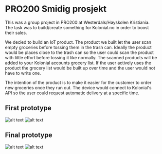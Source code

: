# PRO200 Smidig prosjekt

This was a group project in PRO200 at Westerdals/Høyskolen Kristiania. The task was to build/create something for Kolonial.no in order to boost their sales.

We decied to build an IoT product. The product we built let the user scan empty groceries before tossing them in the trash can. Ideally the product would be places close to the trash can so the user could scan the product with little effort before tossing it like normally. The scanned products will be added to your Kolonial accounts grocery list. If the user actively uses the product the grocery list would be built up over time and the user would not have to write one.

The intention of the product is to make it easier for the customer to order new groceries once they run out. The device would connect to Kolonial's API so the user could request automatic delivery at a specific time.

## First prototype
![alt text](https://i.imgur.com/RHOhjHn.jpg "First prototype")
![alt text](https://i.imgur.com/u88TXQP.jpg "First prototype")

## Final prototype
![alt text](https://i.imgur.com/nmrRrJD.jpg "Final prototype - inside")
![alt text](https://i.imgur.com/EbLHwD6.jpg "Final prototype")
